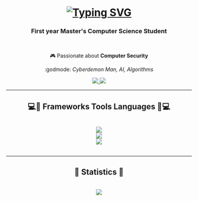 <h1 align = "center">
  <a href="https://git.io/typing-svg">
    <img src="https://readme-typing-svg.demolab.com?font=PT+Sans&weight=700&size=25&pause=1000&color=0E62F7&background=07FD7300&center=true&random=false&width=550&height=90&lines=WOULD+YOU+KINDLY+STAY%3F" alt="Typing SVG" />
  </a>
</h1>

<h3 align= "center"> First year Master's Computer Science Student</h3>

<br/>

<div align = "center">

🎮 Passionate about **Computer Security**

:godmode: *Cyberdemon Man, AI, Algorithms*

</div>

<div align="center">
  <a href="https://www.linkedin.com/in/niranjan-ajgaonkar-b2b895225/" target="_blank">
    <img src ="https://img.shields.io/badge/LinkedIn-0077B5?style=for-the-badge&logo=linkedin&logoColor=white" target="_blank"/>
  </a>
  <a href="https://leetcode.com/NERONJAN/" target="_blank">
    <img src ="https://img.shields.io/badge/-LeetCode-FFA116?style=for-the-badge&logo=LeetCode&logoColor=black" target="_blank"/>
  </a>
</div>

<hr/>

<h2 align="center">💻🔧 Frameworks Tools Languages 🔧💻</h2>
<br/>
<div align="center">
  <a href="https://skillicons.dev">
    <img src="https://skillicons.dev/icons?i=c,cpp,cs,unity"/><br>
    <img src="https://skillicons.dev/icons?i=py,js,html,css,java,tensorflow,opencv"/><br>
    <img src="https://skillicons.dev/icons?i=git,aws,docker,azure,bash,cmake,mysql,kali,vim"/>
  </a>
</div>

<br/>
<hr/>

<div align="center">
<h2>🌳 Statistics 🌳</h2>
<br>
<div align="center">
  <img src="https://streak-stats.demolab.com/?user=NR-NJN&theme=dark&count_private=true"/>
</div>
